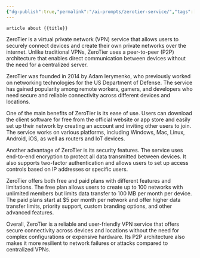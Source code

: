 ```yaml
---
{"dg-publish":true,"permalink":"/ai-prompts/zerotier-service/","tags":["public","ai"],"noteIcon":"1","created":"","updated":""}
---
```


```tg
article about {{title}}
```


ZeroTier is a virtual private network (VPN) service that allows users to securely connect devices and create their own private networks over the internet. Unlike traditional VPNs, ZeroTier uses a peer-to-peer (P2P) architecture that enables direct communication between devices without the need for a centralized server.

ZeroTier was founded in 2014 by Adam Ierymenko, who previously worked on networking technologies for the US Department of Defense. The service has gained popularity among remote workers, gamers, and developers who need secure and reliable connectivity across different devices and locations.

One of the main benefits of ZeroTier is its ease of use. Users can download the client software for free from the official website or app store and easily set up their network by creating an account and inviting other users to join. The service works on various platforms, including Windows, Mac, Linux, Android, iOS, as well as routers and IoT devices.

Another advantage of ZeroTier is its security features. The service uses end-to-end encryption to protect all data transmitted between devices. It also supports two-factor authentication and allows users to set up access controls based on IP addresses or specific users.

ZeroTier offers both free and paid plans with different features and limitations. The free plan allows users to create up to 100 networks with unlimited members but limits data transfer to 100 MB per month per device. The paid plans start at $5 per month per network and offer higher data transfer limits, priority support, custom branding options, and other advanced features.

Overall, ZeroTier is a reliable and user-friendly VPN service that offers secure connectivity across devices and locations without the need for complex configurations or expensive hardware. Its P2P architecture also makes it more resilient to network failures or attacks compared to centralized VPNs.